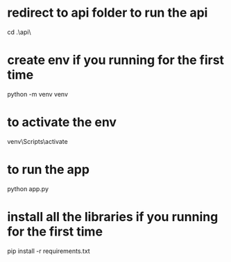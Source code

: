 # redirect to api folder to run the api
cd .\api\  

# create env if you running for the first time
python -m venv venv

# to activate the env
venv\Scripts\activate

# to run the app
python app.py

# install all the libraries if you running for the first time
pip install -r requirements.txt
